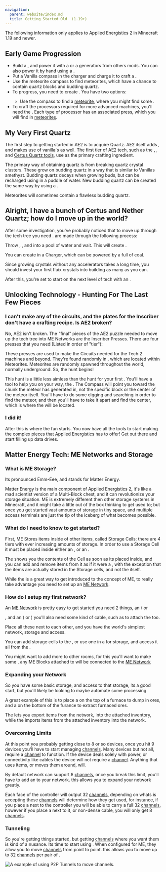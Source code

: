 ```yaml
---
navigation:
  parent: website/index.md
  title: Getting Started Old  (1.19+)
---
```


<div class="notification is-info">
  The following information only applies to Applied Energistics 2 in Minecraft
  1.19 and newer.
</div>

## Early Game Progression

- Build a <ItemLink id="charger" />, and power it with a <ItemLink id="vibration_chamber" /> or a generators from others
  mods. You can also power it by hand using a <ItemLink id="crank" />.
- Put a Vanilla compass in the charger and charge it to craft a <ItemLink id="sky_compass" />.
- Use the meteorite compass to find meteorites, which have a chance to contain quartz blocks and budding quartz.
- To progress, you need to create <ItemLink id="fluix_crystal" />. You have two options:
  - Use the compass to find a [meteorite](./features/meteorites.md), where you might find
    some <ItemLink id="fluix_crystal" />.
- To craft the processors required for more advanced machines, you'll need the <ItemLink id="inscriber" />. Each type of
  processor has an associated press, which you will find in [meteorites](./features/meteorites.md).

## My Very First Quartz

The first step to getting started in AE2 is to acquire Quartz. AE2 itself
adds <ItemLink id="certus_quartz_crystal"/>, and makes use of
vanilla's <ItemLink id="minecraft:quartz"/> as well. The first tier of AE2 tech, such as
the <ItemLink id="certus_quartz_wrench"/>
, <ItemLink id="certus_quartz_cutting_knife"/>,
and [Certus Quartz tools](./features/simple-tools/quartz-tools.md), use <ItemLink id="certus_quartz_crystal" /> as the
primary crafting ingredient.

The primary way of obtaining quartz is from breaking quartz crystal clusters. These grow on budding quartz in a way
that is similar to Vanillas amethyst. Budding quartz decays when growing buds, but can be recharged using <ItemLink id="charged_certus_quartz_crystal" />
in a puddle of water. New budding quartz can be created the same way by using a <ItemLink id="quartz_block" />.

Meteorites will sometimes contain a flawless budding quartz.

## Alright, I have a bunch of Certus and Nether Quartz; how do I move up in the world?

After some investigation, you've probably noticed that to move up through the tech tree you
need <ItemLink id="fluix_crystal"/>. <ItemLink id="fluix_crystal"/> are made through the following
process:

Throw <ItemLink id="charged_certus_quartz_crystal" />, <ItemLink id="minecraft:quartz"/>, and <ItemLink id="minecraft:redstone"/> into a pool of
water and wait. This will create <ItemLink id="fluix_crystal" />.

You can create <ItemLink id="charged_certus_quartz_crystal"/> in a Charger, which can be powered
by a <ItemLink id="vibration_chamber" /> full of coal.

Since growing crystals without any accelerators takes a long time, you should invest your first fluix crystals into
building as many <ItemLink id="quartz_growth_accelerator" /> as you can.

After this, you're set to start on the next level of tech with an <ItemLink id="inscriber" />.

## Unlocking Technology - Hunting For The Last Few Pieces

### I can't make any of the circuits, and the plates for the Inscriber don't have a crafting recipe. Is AE2 broken?

No, AE2 isn't broken. The "final" pieces of the AE2 puzzle needed to move up the tech tree into ME Networks are the
Inscriber Presses. There are four presses that you need (Listed in order of "tier"):

<ItemGrid>
  <ItemIcon id="silicon_press" />
  <ItemIcon id="logic_processor_press" />
  <ItemIcon id="calculation_processor_press" />
  <ItemIcon id="engineering_processor_press" />
</ItemGrid>

These presses are used to make the Circuits needed for the Tech 2 machines and beyond. They're found randomly
in <ItemLink id="sky_stone_chest"/>, which are located within Meteorites. Meteorites are randomly
spawned throughout the world, normally underground. So, the hunt begins!

This hunt is a little less aimless than the hunt for your first <ItemLink id="
charged_certus_quartz_crystal"/>. You'll have a tool to help you on your way, the <ItemLink id="
sky_compass"/>. The Compass will point you toward the chunk the meteor has generated in, not the specific block or the
center of the meteor itself. You'll have to do some digging and searching in order to find the meteor, and then you'll
have to take it apart and find the center, which is where the <ItemLink id="sky_stone_chest"/> will
be located.

### I did it!

After this is where the fun starts. You now have all the tools to start making the complex pieces that Applied
Energistics has to offer! Get out there and start filling up data drives.

## Matter Energy Tech: ME Networks and Storage

### What is ME Storage?

Its pronounced Emm-Eee, and stands for Matter Energy.

Matter Energy is the main component of Applied Energistics 2, it's like a mad scientist version of a Multi-Block chest,
and it can revolutionize your storage situation. ME is extremely different then other storage systems in Minecraft, and
it might take a little out of the box thinking to get used to; but once you get started vast amounts of storage in tiny
space, and multiple access terminals are just the tip of the iceberg of what becomes possible.

### What do I need to know to get started?

First, ME Stores items inside of other items, called Storage Cells; there are 4 tiers with ever increasing amounts of
storage. In order to use a Storage Cell it must be placed inside either an <ItemLink id="chest"/>,
or an <ItemLink id="drive"/>.

<CategoryIndex category="Storage Cells" />

The <ItemLink id="chest"/> shows you the contents of the Cell as soon as its placed inside, and you
can add and remove items from it as if it were a <ItemLink id="minecraft:chest"/>, with the exception that the items are
actually stored in the Storage cells, and not the <ItemLink id="chest"/> itself.

While the <ItemLink id="chest"/> is a great way to get introduced to the concept of ME, to really
take advantage you need to set up an [ME Network](features/me-network.md).

### How do I setup my first network?

An [ME Network](features/me-network.md) is pretty easy to get started you need 2 things,
an <ItemLink id="chest"/> / or

<ItemLink id="drive" />, and an <ItemLink id="terminal" /> ( or <ItemLink
  id="
ae2:crafting_terminal"
/> ) you'll also need some kind of cable, such as <ItemLink
  id="
ae2:fluix_glass_cable"
/> to attach the <ItemLink id="terminal" /> too.

Place all these next to each other, and you have the world's simplest network, storage and access.

You can add storage cells to the <ItemLink id="drive"/>, or use one in a <ItemLink id="
ae2:chest"/> for storage, and access it all from the <ItemLink id="terminal"/>.

You might want to add more <ItemLink id="terminal"/> to other rooms, for this you'll want to make
some <ItemLink id="fluix_glass_cable"/>, any ME Blocks attached
to <ItemLink id="fluix_glass_cable"/> will be connected to the [ME Network](features/me-network.md)

### Expanding your Network

So you have some basic storage, and access to that storage, its a good start, but you'll likely be looking to maybe
automate some processing.

A great example of this is to place a <ItemLink id="export_bus"/> on the top of a furnace to
dump in ores, and a <ItemLink id="import_bus"/>
on the bottom of the furance to extract furnaced ores.

The <ItemLink id="export_bus"/> lets you export items from the network, into the attached
inventory, while the <ItemLink id="import_bus"/> imports items from the attached inventory into
the network.

### Overcoming Limits

At this point you probably getting close to 8 or so devices, once you hit 9 devices you'll have to start
managing [channels](features/me-network/channels.md). Many devices but not all, require a [channel](features/me-network/channels.md) to
function. If the device deals solely with power, or connectivity like cables the device will not require
a [channel](features/me-network/channels.md). Anything that uses items, or moves them around, will.

By default network can support 8 [channels](features/me-network/channels.md), once you break this limit, you'll have to add
an <ItemLink id="controller"/> to your network. this allows you to expand your network greatly.

Each face of the controller will output 32 [channels](features/me-network/channels.md), depending on whats is accepting
these [channels](features/me-network/channels.md) will determine how they get used, for instance, if you place a <ItemLink id="
ae2:fluix_covered_dense_cable"/> next to the controller you will be able to carry a full 32
[channels](features/me-network/channels.md), however if you place a <ItemLink id="drive"/> next to it, or
non-dense cable, you will only get 8 [channels](features/me-network/channels.md).

### Tunneling

So you're getting things started, but getting [channels](features/me-network/channels.md)
where you want them is kind of a nusance. Its time to start using <ItemLink id="me_p2p_tunnel"/>.
When configured for ME, they allow you to move [channels](features/me-network/channels.md) from point to point. this allows you to
move up to 32 [channels](features/me-network/channels.md) per pair of <ItemLink id="me_p2p_tunnel"/>.

![A example of using P2P Tunnels to move channels.](assets/large/tunnelchannels.png)
